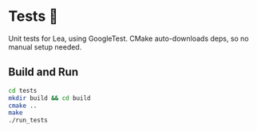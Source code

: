 # Tests 🌿
Unit tests for Lea, using GoogleTest. CMake auto-downloads deps, so no manual setup needed.
## Build and Run
```bash
cd tests
mkdir build && cd build
cmake ..
make
./run_tests
```
